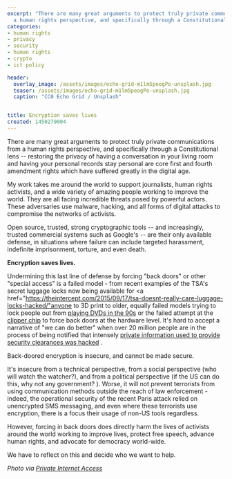 ```yaml
---
excerpt: "There are many great arguments to protect truly private communications from
  a human rights perspective, and specifically through a Constitutional lens"
categories:
- human rights
- privacy
- security
- human rights
- crypto
- ict policy

header:
  overlay_image: /assets/images/echo-grid-m1lm5peogPo-unsplash.jpg
  teaser: /assets/images/echo-grid-m1lm5peogPo-unsplash.jpg
  caption: "CC0 Echo Grid / Unsplash"


title: Encryption saves lives
created: 1450279004
---
```

There are many great arguments to protect truly private communications from a human rights perspective, and specifically through a Constitutional lens -- restoring the privacy of having a conversation in your living room and having your personal records stay personal are core first and fourth amendment rights which have suffered greatly in the digital age.

My work takes me around the world to support journalists, human rights activists, and a wide variety of amazing people working to improve the world. They are all facing incredible threats posed by powerful actors.  These adversaries use malware, hacking, and all forms of digital attacks to compromise the networks of activists.

Open source, trusted, strong cryptographic tools -- and increasingly, trusted commercial systems such as Google's -- are their only available defense, in situations where failure can include targeted harassment, indefinite imprisonment, torture, and even death.

<strong>Encryption saves lives.</strong>

Undermining this last line of defense by forcing "back doors" or other "special access" is a failed model - from recent examples of the TSA's secret luggage locks now being available for <a href="https://theintercept.com/2015/09/17/tsa-doesnt-really-care-luggage-locks-hacked/"anyone to 3D print</a> to older, equally failed models trying to lock people out from <a href="https://en.wikipedia.org/wiki/DeCSS">playing DVDs in the 90s</a> or the failed attempt at the <a href="http://arstechnica.com/information-technology/2015/12/what-the-government-shouldve-learned-about-backdoors-from-the-clipper-chip/">clipper chip</a> to force back doors at the hardware level.  It's hard to accept a narrative of "we can do better" when over 20 million people are in the process of being notified that intensely <a href="http://www.nbcnews.com/tech/security/opm-hack-government-finally-starts-notifying-21-5-million-victims-n437126">private information used to provide security clearances was hacked</a> .

Back-doored encryption is insecure, and cannot be made secure.

It's insecure from a technical perspective, from a social perspective (who will watch the watcher?), and from a political perspective (if the US can do this, why not any government? ).  Worse, it will not prevent terrorists from using communication methods outside the reach of law enforcement - indeed, the operational security of the recent Paris attack relied on unencrypted SMS messaging, and even where these terrorists use encryption, there is a focus their usage of non-US tools regardless.

However, forcing in back doors does directly harm the lives of activists around the world working to improve lives, protect free speech, advance human rights, and advocate for democracy world-wide.

We have to reflect on this and decide who we want to help.

<em>Photo via <a href="https://www.privateinternetaccess.com/blog/2015/09/with-the-golden-key-to-your-luggage-leaked-from-the-tsa-how-can-anyone-claim-the-government-would-protect-a-golden-key-to-everything-else/">Private Internet Access</a></em>
